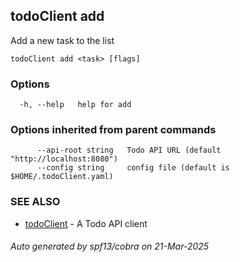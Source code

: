 ## todoClient add

Add a new task to the list

```
todoClient add <task> [flags]
```

### Options

```
  -h, --help   help for add
```

### Options inherited from parent commands

```
      --api-root string   Todo API URL (default "http://localhost:8080")
      --config string     config file (default is $HOME/.todoClient.yaml)
```

### SEE ALSO

* [todoClient](todoClient.md)	 - A Todo API client

###### Auto generated by spf13/cobra on 21-Mar-2025
